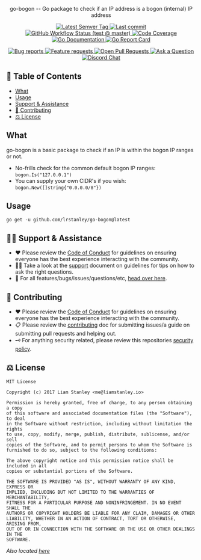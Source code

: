 <!-- template:begin:header -->
<!-- do not edit anything in this "template" block, its auto-generated -->

<p align="center">go-bogon -- Go package to check if an IP address is a bogon (internal) IP address</p>
<p align="center">
  <a href="https://github.com/lrstanley/go-bogon/tags">
    <img title="Latest Semver Tag" src="https://img.shields.io/github/v/tag/lrstanley/go-bogon?style=flat-square">
  </a>
  <a href="https://github.com/lrstanley/go-bogon/commits/master">
    <img title="Last commit" src="https://img.shields.io/github/last-commit/lrstanley/go-bogon?style=flat-square">
  </a>


  <a href="https://github.com/lrstanley/go-bogon/actions?query=workflow%3Atest+event%3Apush">
    <img title="GitHub Workflow Status (test @ master)" src="https://img.shields.io/github/actions/workflow/status/lrstanley/go-bogon/test.yml?branch=master&label=test&style=flat-square">
  </a>

  <a href="https://codecov.io/gh/lrstanley/go-bogon">
    <img title="Code Coverage" src="https://img.shields.io/codecov/c/github/lrstanley/go-bogon/master?style=flat-square">
  </a>

  <a href="https://pkg.go.dev/github.com/lrstanley/go-bogon">
    <img title="Go Documentation" src="https://pkg.go.dev/badge/github.com/lrstanley/go-bogon?style=flat-square">
  </a>
  <a href="https://goreportcard.com/report/github.com/lrstanley/go-bogon">
    <img title="Go Report Card" src="https://goreportcard.com/badge/github.com/lrstanley/go-bogon?style=flat-square">
  </a>
</p>
<p align="center">
  <a href="https://github.com/lrstanley/go-bogon/issues?q=is:open+is:issue+label:bug">
    <img title="Bug reports" src="https://img.shields.io/github/issues/lrstanley/go-bogon/bug?label=issues&style=flat-square">
  </a>
  <a href="https://github.com/lrstanley/go-bogon/issues?q=is:open+is:issue+label:enhancement">
    <img title="Feature requests" src="https://img.shields.io/github/issues/lrstanley/go-bogon/enhancement?label=feature%20requests&style=flat-square">
  </a>
  <a href="https://github.com/lrstanley/go-bogon/pulls">
    <img title="Open Pull Requests" src="https://img.shields.io/github/issues-pr/lrstanley/go-bogon?label=prs&style=flat-square">
  </a>
  <a href="https://github.com/lrstanley/go-bogon/discussions/new?category=q-a">
    <img title="Ask a Question" src="https://img.shields.io/badge/support-ask_a_question!-blue?style=flat-square">
  </a>
  <a href="https://liam.sh/chat"><img src="https://img.shields.io/badge/discord-bytecord-blue.svg?style=flat-square" title="Discord Chat"></a>
</p>
<!-- template:end:header -->

<!-- template:begin:toc -->
<!-- do not edit anything in this "template" block, its auto-generated -->
## :link: Table of Contents

  - [What](#what)
  - [Usage](#usage)
  - [Support &amp; Assistance](#raising_hand_man-support--assistance)
  - [🤝 Contributing](#handshake-contributing)
  - [⚖️ License](#balance_scale-license)
<!-- template:end:toc -->

## What

go-bogon is a basic package to check if an IP is within the bogon IP ranges or not.

- No-frills check for the common default bogon IP ranges: `bogon.Is("127.0.0.1")`
- You can supply your own CIDR's if you wish: `bogon.New([]string{"0.0.0.0/8"})`


## Usage

<!-- template:begin:goget -->
<!-- do not edit anything in this "template" block, its auto-generated -->
```console
go get -u github.com/lrstanley/go-bogon@latest
```
<!-- template:end:goget -->

<!-- template:begin:support -->
<!-- do not edit anything in this "template" block, its auto-generated -->
## :raising_hand_man: Support & Assistance

* :heart: Please review the [Code of Conduct](.github/CODE_OF_CONDUCT.md) for
     guidelines on ensuring everyone has the best experience interacting with
     the community.
* :raising_hand_man: Take a look at the [support](.github/SUPPORT.md) document on
     guidelines for tips on how to ask the right questions.
* :lady_beetle: For all features/bugs/issues/questions/etc, [head over here](https://github.com/lrstanley/go-bogon/issues/new/choose).
<!-- template:end:support -->

<!-- template:begin:contributing -->
<!-- do not edit anything in this "template" block, its auto-generated -->
## :handshake: Contributing

* :heart: Please review the [Code of Conduct](.github/CODE_OF_CONDUCT.md) for guidelines
     on ensuring everyone has the best experience interacting with the
    community.
* :clipboard: Please review the [contributing](.github/CONTRIBUTING.md) doc for submitting
     issues/a guide on submitting pull requests and helping out.
* :old_key: For anything security related, please review this repositories [security policy](https://github.com/lrstanley/go-bogon/security/policy).
<!-- template:end:contributing -->

<!-- template:begin:license -->
<!-- do not edit anything in this "template" block, its auto-generated -->
## :balance_scale: License

```
MIT License

Copyright (c) 2017 Liam Stanley <me@liamstanley.io>

Permission is hereby granted, free of charge, to any person obtaining a copy
of this software and associated documentation files (the "Software"), to deal
in the Software without restriction, including without limitation the rights
to use, copy, modify, merge, publish, distribute, sublicense, and/or sell
copies of the Software, and to permit persons to whom the Software is
furnished to do so, subject to the following conditions:

The above copyright notice and this permission notice shall be included in all
copies or substantial portions of the Software.

THE SOFTWARE IS PROVIDED "AS IS", WITHOUT WARRANTY OF ANY KIND, EXPRESS OR
IMPLIED, INCLUDING BUT NOT LIMITED TO THE WARRANTIES OF MERCHANTABILITY,
FITNESS FOR A PARTICULAR PURPOSE AND NONINFRINGEMENT. IN NO EVENT SHALL THE
AUTHORS OR COPYRIGHT HOLDERS BE LIABLE FOR ANY CLAIM, DAMAGES OR OTHER
LIABILITY, WHETHER IN AN ACTION OF CONTRACT, TORT OR OTHERWISE, ARISING FROM,
OUT OF OR IN CONNECTION WITH THE SOFTWARE OR THE USE OR OTHER DEALINGS IN THE
SOFTWARE.
```

_Also located [here](LICENSE)_
<!-- template:end:license -->
